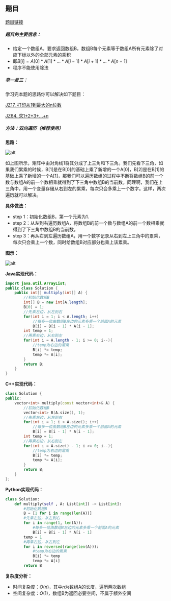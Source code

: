 ## 题目
[题目链接](https://www.nowcoder.com/practice/94a4d381a68b47b7a8bed86f2975db46?tpId=196&tqId=23445&sourceUrl=/exam/oj&channenl=wgithub&fromPut=wgithub)

##### 题目的主要信息：

- 给定一个数组A，要求返回数组B，数组B每个元素等于数组A所有元素除了对应下标以外的全部元素的乘积
- 即$B[i]=A[0]*A[1]*...*A[i-1]*A[i+1]*...*A[n-1]$
- 程序不能使用除法

##### 举一反三：

学习完本题的思路你可以解决如下题目：

[JZ17. 打印从1到最大的n位数](https://www.nowcoder.com/practice/4436c93e568c48f6b28ff436173b997f?tpId=13&tqId=2273153)

[JZ64. 求1+2+3+...+n](https://www.nowcoder.com/practice/7a0da8fc483247ff8800059e12d7caf1?tpId=13&tqId=232483D13)

##### 方法：双向遍历（推荐使用）

**思路：**

![alt](https://uploadfiles.nowcoder.com/images/20220421/397721558_1650543891391/D2B5CA33BD970F64A6301FA75AE2EB22)

如上图所示，矩阵中由对角线1将其分成了上三角和下三角。我们先看下三角，如果我们累乘的时候，B[1]是在B[0]的基础上乘了新增的一个A[0]，B[2]是在B[1]的基础上乘了新增的一个A[1]，那我们可以遍历数组的过程中不断将数组B的前一个数与数组A的前一个数相乘就得到了下三角中数组B的当前数。同理啊，我们在上三角中，用一个变量存储从右到左的累乘，每次只会多乘上一个数字。这样，两次遍历就可以解决。

**具体做法：**

- step 1：初始化数组B，第一个元素为1.
- step 2：从左到右遍历数组A，将数组B的前一个数与数组A的前一个数相乘就得到了下三角中数组B的当前数。
- step 3：再从右到左遍历数组A，用一个数字记录从右到左上三角中的累乘，每次只会乘上一个数，同时给数组B对应部分也乘上该累乘。

**图示：**

![alt](https://uploadfiles.nowcoder.com/images/20220421/397721558_1650544455337/8218CD5AAAB8CB16323B7C1331E98AEE)

**Java实现代码：**
```java
import java.util.ArrayList;
public class Solution {
    public int[] multiply(int[] A) {
        //初始化数组B
        int[] B = new int[A.length];
        B[0] = 1;
        //先乘左边，从左到右
        for(int i = 1; i < A.length; i++)
            //每多一位由数组B左边的元素多乘一个前面A的元素
            B[i] = B[i - 1] * A[i - 1];
        int temp = 1;
        //再乘右边，从右到左
        for(int i = A.length - 1; i >= 0; i--){
            //temp为右边的累乘
            B[i] *= temp;
            temp *= A[i];
        }
        return B;
    }
}
```
**C++实现代码：**
```cpp
class Solution {
public:
    vector<int> multiply(const vector<int>& A) {
        //初始化数组B
        vector<int> B(A.size(), 1);
        //先乘左边，从左到右
        for(int i = 1; i < A.size(); i++)
            //每多一位由数组B左边的元素多乘一个前面A的元素
            B[i] = B[i - 1] * A[i - 1];
        int temp = 1;
        //再乘右边，从右到左
        for(int i = A.size() - 1; i >= 0; i--){
            //temp为右边的累乘
            B[i] *= temp;
            temp *= A[i];
        }
        return B;
    }
};
```
**Python实现代码：**
```python
class Solution:
    def multiply(self , A: List[int]) -> List[int]:
        #初始化数组B
        B = [1 for i in range(len(A))]
        #先乘左边，从左到右
        for i in range(1, len(A)):
            #每多一位由数组B左边的元素多乘一个前面A的元素
            B[i] = B[i - 1] * A[i - 1]
        temp = 1
        #再乘右边，从右到左
        for i in reversed(range(len(A))):
            #temp为右边的累乘
            B[i] *= temp
            temp *= A[i]
        return B
```
**复杂度分析：**
- 时间复杂度：$O(n)$，其中$n$为数组A的长度，遍历两次数组
- 空间复杂度：$O(1)$，数组B为返回必要空间，不属于额外空间
